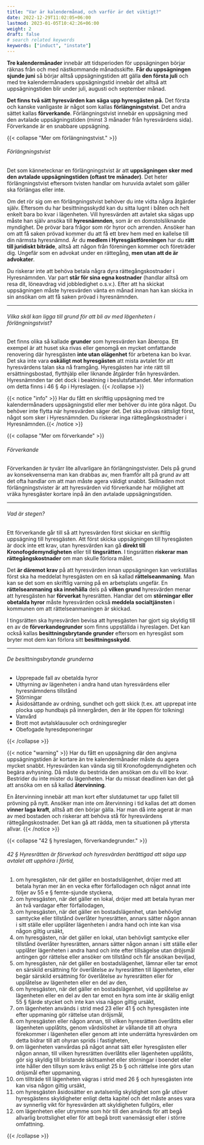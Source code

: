 ```yaml
---
title: "Var är kalendermånad, och varför är det viktigt?"
date: 2022-12-29T11:02:05+06:00
lastmod: 2023-01-05T10:42:26+06:00
weight: 2
draft: false
# search related keywords
keywords: ["induct", "instate"]
---
```


**Tre kalendermånader** innebär att tidsperioden för uppsägningen börjar räknas från och med nästkommande månadsskifte. **Får du uppsägningen sjunde juni** så börjar alltså uppsägningstiden att gälla **den första juli** och med tre kalendermånaders uppsägningstid innebär det alltså att uppsägningstiden blir under juli, augusti och september månad.


**Det finns två sätt hyresvärden kan säga upp hyresgästen på.** Det första och kanske vanligaste är något som kallas **förlängningstvist**. Det andra sättet kallas **förverkande**. Förlängningstvist innebär en uppsägning med den avtalade uppsägningstiden (minst 3 månader från hyresvärdens sida). Förverkande är en snabbare uppsägning.

{{< collapse "Mer om förlängningstvist." >}}

###### Förlängningstvist
Det som kännetecknar en förlängningstvist är att **uppsägningen sker med den avtalade uppsägningstiden (oftast tre månader)**. Det heter förlängningstvist eftersom tvisten handlar om huruvida avtalet som gäller ska förlängas eller inte.

Om det rör sig om en förlängningstvist behöver du inte vidta några åtgärder själv. Eftersom du har besittningsskydd kan du sitta lugnt i båten och helt enkelt bara bo kvar i lägenheten. Vill hyresvärden att avtalet ska sägas upp måste han själv ansöka till **hyresnämnden**, som är en domstolsliknande myndighet. De prövar bara frågor som rör hyror och arrenden. Ansöker han om att få saken prövad kommer du att få ett brev hem med en kallelse till din närmsta hyresnämnd. Är du **medlem i Hyresgästföreningen** har du **rätt till juridiskt biträde**, alltså att någon från föreningen kommer och företräder dig. Ungefär som en advokat under en rättegång, **men utan att de är advokater**.

Du riskerar inte att behöva betala några dyra rättegångskostnader i Hyresnämnden. Var part **står för sina egna kostnader** (handlar alltså om resa dit, löneavdrag vid jobbledighet o.s.v.). Efter att ha skickat uppsägningen måste hyresvärden vänta en månad innan han kan skicka in sin ansökan om att få saken prövad i hyresnämnden.

---

###### Vilka skäl kan ligga till grund för att bli av med lägenheten i förlängningstvist?
Det finns olika så kallade **grunder** som hyresvärden kan åberopa. Ett exempel är att huset ska rivas eller genomgå en mycket omfattande renovering där hyresgästen **inte utan olägenhet** för arbetena kan bo kvar. Det ska inte vara **oskäligt mot hyresgästen** att mista avtalet för att hyresvärdens talan ska nå framgång. Hyresgästen har inte rätt till ersättningsbostad, flytthjälp eller liknande åtgärder från hyresvärden. Hyresnämnden tar det dock i beaktning i beslutsfattandet. Mer information om detta finns i 46 § 4p i Hyreslagen.
{{< /collapse >}}

{{< notice "info" >}}
Har du fått en skriftlig uppsägning med tre kalendermånaders uppsägningstid eller mer behöver du inte göra något. Du behöver inte flytta när hyresvärden säger det. Det ska prövas rättsligt först, något som sker i Hyresnämnden. Du riskerar inga rättegångskostnader i Hyresnämnden.{{< /notice >}}



{{< collapse "Mer om förverkande" >}}
###### Förverkande

Förverkanden är tyvärr lite allvarligare än förlängningstvister. Dels på grund av konsekvenserna man kan drabbas av, men framför allt på grund av att det ofta handlar om att man måste agera väldigt snabbt. Skillnaden mot förlängningstvister är att hyresvärden vid förverkande har möjlighet att vräka hyresgäster kortare inpå än den avtalade uppsägningstiden.

---

###### Vad är stegen?

Ett förverkande går till så att hyresvärden först skickar en skriftlig uppsägning till hyresgästen. Att först skicka uppsägningen till hyresgästen är dock inte ett krav, utan hyresvärden kan gå **direkt till Kronofogdemyndigheten** eller till **tingsrätten**. I tingsrätten **riskerar man rättegångskostnader** om man skulle förlora målet.

Det **är däremot krav** på att hyresvärden innan uppsägningen kan verkställas först ska ha meddelat hyresgästen om en så kallad **rättelseanmaning**. Man kan se det som en skriftlig varning på en arbetsplats ungefär. En **rättelseanmaning ska innehålla** dels på **vilken grund** hyresvärden menar att hyresgästen har **förverkat** hyresrätten. Handlar det om **störningar eller obetalda hyror** måste hyresvärden också **meddela socialtjänsten** i kommunen om att rättelseanmaningen är skickad.

I tingsrätten ska hyresvärden bevisa att hyresgästen har gjort sig skyldig till en av de **förverkandegrunder** som finns uppställda i hyreslagen. Det kan också kallas **besittningsbrytande grunder** eftersom en hyresgäst som bryter mot dem kan förlora sitt **besittningsskydd**.

---

###### De besittningsbrytande grunderna
- Upprepade fall av obetalda hyror
- Uthyrning av lägenheten i andra hand utan hyresvärdens eller hyresnämndens tillstånd
- Störningar
- Åsidosättande av ordning, sundhet och gott skick (t.ex. att upprepat inte plocka upp hundbajs på innergården, den är lite öppen för tolkning)
- Vanvård
- Brott mot avtalsklausuler och ordningsregler
- Obefogade hyresdeponeringar

{{< /collapse >}}

{{< notice "warning" >}}
Har du fått en uppsägning där den angivna uppsägningstiden är kortare än tre kalendermånader måste du agera mycket snabbt. Hyresvärden kan vända sig till Kronofogdemyndigheten och begära avhysning. Då måste du bestrida den ansökan om du vill bo kvar. Bestrider du inte mister du lägenheten. Har du missat deadlinen kan det gå att ansöka om en så kallad **återvinning**. 

En återvinning innebär att man kort efter slutdatumet tar upp fallet till prövning på nytt. Ansöker man inte om återvinning i tid kallas det att domen **vinner laga kraft**, alltså att den börjar gälla. Har man då inte agerat är man av med bostaden och riskerar att behöva stå för hyresvärdens rättegångskostnader. Det kan gå att rädda, men ta situationen på yttersta allvar.
{{< /notice >}}

{{< collapse "42 § hyreslagen, förverkandegrunder." >}}

###### 42 §   Hyresrätten är förverkad och hyresvärden berättigad att säga upp avtalet att upphöra i förtid,
   1. om hyresgästen, när det gäller en bostadslägenhet, dröjer med att betala hyran mer än en vecka efter förfallodagen och något annat inte följer av 55 e § femte-sjunde styckena,
   2. om hyresgästen, när det gäller en lokal, dröjer med att betala hyran mer än två vardagar efter förfallodagen,
   3. om hyresgästen, när det gäller en bostadslägenhet, utan behövligt samtycke eller tillstånd överlåter hyresrätten, annars sätter någon annan i sitt ställe eller upplåter lägenheten i andra hand och inte kan visa någon giltig ursäkt,
   4. om hyresgästen, när det gäller en lokal, utan behövligt samtycke eller tillstånd överlåter hyresrätten, annars sätter någon annan i sitt ställe eller upplåter lägenheten i andra hand och inte efter tillsägelse utan dröjsmål antingen gör rättelse eller ansöker om tillstånd och får ansökan beviljad,
   5. om hyresgästen, när det gäller en bostadslägenhet, lämnar eller tar emot en särskild ersättning för överlåtelse av hyresrätten till lägenheten, eller begär särskild ersättning för överlåtelse av hyresrätten eller för upplåtelse av lägenheten eller en del av den,
   6. om hyresgästen, när det gäller en bostadslägenhet, vid upplåtelse av lägenheten eller en del av den tar emot en hyra som inte är skälig enligt 55 § fjärde stycket och inte kan visa någon giltig ursäkt,
   7. om lägenheten används i strid med 23 eller 41 § och hyresgästen inte efter uppmaning gör rättelse utan dröjsmål,
   8. om hyresgästen eller någon annan, till vilken hyresrätten överlåtits eller lägenheten upplåtits, genom vårdslöshet är vållande till att ohyra förekommer i lägenheten eller genom att inte underrätta hyresvärden om detta bidrar till att ohyran sprids i fastigheten,
   9. om lägenheten vanvårdas på något annat sätt eller hyresgästen eller någon annan, till vilken hyresrätten överlåtits eller lägenheten upplåtits, gör sig skyldig till bristande skötsamhet eller störningar i boendet eller inte håller den tillsyn som krävs enligt 25 b § och rättelse inte görs utan dröjsmål efter uppmaning,
   10. om tillträde till lägenheten vägras i strid med 26 § och hyresgästen inte kan visa någon giltig ursäkt,
   11. om hyresgästen åsidosätter en avtalsenlig skyldighet som går utöver hyresgästens skyldigheter enligt detta kapitel och det måste anses vara av synnerlig vikt för hyresvärden att skyldigheten fullgörs, eller
   12. om lägenheten eller utrymme som hör till den används för att begå allvarlig brottslighet eller för att begå brott vanemässigt eller i större omfattning.

   {{< /collapse >}}
